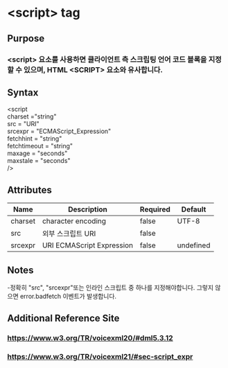 # \<script> tag
## Purpose 
### \<script> 요소를 사용하면 클라이언트 측 스크립팅 언어 코드 블록을 지정할 수 있으며, HTML \<SCRIPT> 요소와 유사합니다.

## Syntax
\<script\
charset ="string"\
src = "URI"\
srcexpr = "ECMAScript_Expression"\
fetchhint = "string"\
fetchtimeout = "string"\
maxage = "seconds"\
maxstale = "seconds"\
/>


## Attributes
|Name |Description |Required |Default|
|-----|------------|---------|-------|
|charset|character encoding|false|UTF-8|
|src|외부 스크립트  URI|false||
|srcexpr|URI ECMAScript Expression|false|undefined|


## Notes
-정확히 "src", "srcexpr"또는 인라인 스크립트 중 하나를 지정해야합니다. 그렇지 않으면 error.badfetch 이벤트가 발생합니다.

## Additional Reference Site
### https://www.w3.org/TR/voicexml20/#dml5.3.12
### https://www.w3.org/TR/voicexml21/#sec-script_expr
